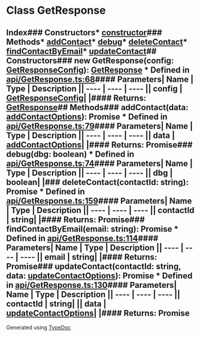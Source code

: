 # Class GetResponse
## Index### Constructors* [constructor](_api_getresponse_.getresponse.md#constructor)### Methods* [addContact](_api_getresponse_.getresponse.md#addcontact)* [debug](_api_getresponse_.getresponse.md#debug)* [deleteContact](_api_getresponse_.getresponse.md#deletecontact)* [findContactByEmail](_api_getresponse_.getresponse.md#findcontactbyemail)* [updateContact](_api_getresponse_.getresponse.md#updatecontact)## Constructors### new GetResponse(config: [GetResponseConfig](../interfaces/_api_getresponse_.getresponseconfig.md)): [GetResponse](_api_getresponse_.getresponse.md)  * Defined in [api/GetResponse.ts:68](https://github.com/scippio/api-getresponse/blob/a0f8754/src/api/GetResponse.ts#L68)#### Parameters| Name | Type | Description || ---- | ---- | ---- || config | [GetResponseConfig](../interfaces/_api_getresponse_.getresponseconfig.md)|  |#### Returns: [GetResponse](_api_getresponse_.getresponse.md)## Methods### addContact(data: [addContactOptions](../interfaces/_api_getresponse_.addcontactoptions.md)): Promise  * Defined in [api/GetResponse.ts:79](https://github.com/scippio/api-getresponse/blob/a0f8754/src/api/GetResponse.ts#L79)#### Parameters| Name | Type | Description || ---- | ---- | ---- || data | [addContactOptions](../interfaces/_api_getresponse_.addcontactoptions.md)|  |#### Returns: Promise### debug(dbg: boolean)  * Defined in [api/GetResponse.ts:74](https://github.com/scippio/api-getresponse/blob/a0f8754/src/api/GetResponse.ts#L74)#### Parameters| Name | Type | Description || ---- | ---- | ---- || dbg | boolean|  |### deleteContact(contactId: string): Promise  * Defined in [api/GetResponse.ts:159](https://github.com/scippio/api-getresponse/blob/a0f8754/src/api/GetResponse.ts#L159)#### Parameters| Name | Type | Description || ---- | ---- | ---- || contactId | string|  |#### Returns: Promise### findContactByEmail(email: string): Promise  * Defined in [api/GetResponse.ts:114](https://github.com/scippio/api-getresponse/blob/a0f8754/src/api/GetResponse.ts#L114)#### Parameters| Name | Type | Description || ---- | ---- | ---- || email | string|  |#### Returns: Promise### updateContact(contactId: string, data: [updateContactOptions](../interfaces/_api_getresponse_.updatecontactoptions.md)): Promise  * Defined in [api/GetResponse.ts:130](https://github.com/scippio/api-getresponse/blob/a0f8754/src/api/GetResponse.ts#L130)#### Parameters| Name | Type | Description || ---- | ---- | ---- || contactId | string|  || data | [updateContactOptions](../interfaces/_api_getresponse_.updatecontactoptions.md)|  |#### Returns: Promise
Generated using [TypeDoc](http://typedoc.io)
